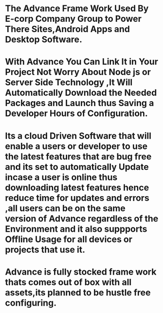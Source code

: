 # The Advance Frame Work Used By E-corp Company Group to Power There Sites,Android Apps and Desktop Software.
# With Advance You Can Link It in Your Project Not Worry About Node js or Server Side Technology ,It Will Automatically Download the Needed Packages and Launch thus Saving a Developer Hours of Configuration.
# Its a cloud Driven Software that will enable a users or developer to use the latest features that are bug free and its set to automatically Update incase a user is online thus downloading latest features hence reduce time for updates and errors ,all users can be on the same version of Advance regardless of the Environment and it also suppports Offline Usage for all devices or projects that use it.
# Advance is fully stocked frame work thats comes out of box with all assets,its planned to be hustle free configuring.